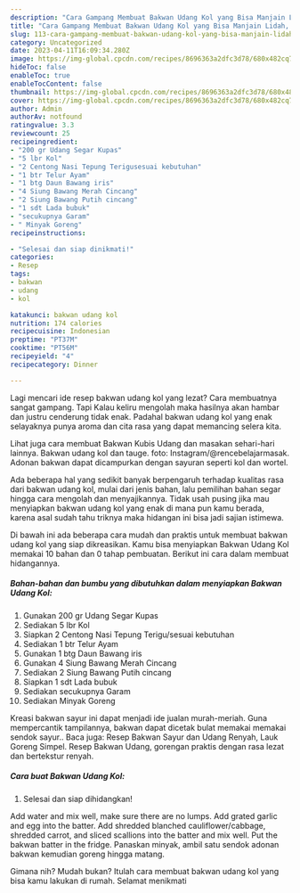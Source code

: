 ```yaml
---
description: "Cara Gampang Membuat Bakwan Udang Kol yang Bisa Manjain Lidah, Buat Buka Puasa}"
title: "Cara Gampang Membuat Bakwan Udang Kol yang Bisa Manjain Lidah, Buat Buka Puasa}"
slug: 113-cara-gampang-membuat-bakwan-udang-kol-yang-bisa-manjain-lidah-buat-buka-puasa
category: Uncategorized
date: 2023-04-11T16:09:34.280Z
image: https://img-global.cpcdn.com/recipes/8696363a2dfc3d78/680x482cq70/bakwan-udang-kol-foto-resep-utama.jpg
hideToc: false
enableToc: true
enableTocContent: false
thumbnail: https://img-global.cpcdn.com/recipes/8696363a2dfc3d78/680x482cq70/bakwan-udang-kol-foto-resep-utama.jpg
cover: https://img-global.cpcdn.com/recipes/8696363a2dfc3d78/680x482cq70/bakwan-udang-kol-foto-resep-utama.jpg
author: Admin
authorAv: notfound
ratingvalue: 3.3
reviewcount: 25
recipeingredient:
- "200 gr Udang Segar Kupas"
- "5 lbr Kol"
- "2 Centong Nasi Tepung Terigusesuai kebutuhan"
- "1 btr Telur Ayam"
- "1 btg Daun Bawang iris"
- "4 Siung Bawang Merah Cincang"
- "2 Siung Bawang Putih cincang"
- "1 sdt Lada bubuk"
- "secukupnya Garam"
- " Minyak Goreng"
recipeinstructions:

- "Selesai dan siap dinikmati!"
categories:
- Resep
tags:
- bakwan
- udang
- kol

katakunci: bakwan udang kol 
nutrition: 174 calories
recipecuisine: Indonesian
preptime: "PT37M"
cooktime: "PT56M"
recipeyield: "4"
recipecategory: Dinner

---
```



Lagi mencari ide resep bakwan udang kol yang lezat? Cara membuatnya sangat gampang. Tapi Kalau keliru mengolah maka hasilnya akan hambar dan justru cenderung tidak enak. Padahal bakwan udang kol yang enak selayaknya punya aroma dan cita rasa yang dapat memancing selera kita.


Lihat juga cara membuat Bakwan Kubis Udang dan masakan sehari-hari lainnya. Bakwan udang kol dan tauge. foto: Instagram/@rencebelajarmasak. Adonan bakwan dapat dicampurkan dengan sayuran seperti kol dan wortel.

Ada beberapa hal yang sedikit banyak berpengaruh terhadap kualitas rasa dari bakwan udang kol, mulai dari jenis bahan, lalu pemilihan bahan segar hingga cara mengolah dan menyajikannya. Tidak usah pusing jika mau menyiapkan bakwan udang kol yang enak di mana pun kamu berada, karena asal sudah tahu triknya maka hidangan ini bisa jadi sajian istimewa.


Di bawah ini ada beberapa cara mudah dan praktis untuk membuat bakwan udang kol yang siap dikreasikan. Kamu bisa menyiapkan Bakwan Udang Kol memakai 10 bahan dan 0 tahap pembuatan. Berikut ini cara dalam membuat hidangannya.

<!--inarticleads1-->

##### Bahan-bahan dan bumbu yang dibutuhkan dalam menyiapkan Bakwan Udang Kol:

1. Gunakan 200 gr Udang Segar Kupas
1. Sediakan 5 lbr Kol
1. Siapkan 2 Centong Nasi Tepung Terigu/sesuai kebutuhan
1. Sediakan 1 btr Telur Ayam
1. Gunakan 1 btg Daun Bawang iris
1. Gunakan 4 Siung Bawang Merah Cincang
1. Sediakan 2 Siung Bawang Putih cincang
1. Siapkan 1 sdt Lada bubuk
1. Sediakan secukupnya Garam
1. Sediakan  Minyak Goreng


Kreasi bakwan sayur ini dapat menjadi ide jualan murah-meriah. Guna mempercantik tampilannya, bakwan dapat dicetak bulat memakai memakai sendok sayur.. Baca juga: Resep Bakwan Sayur dan Udang Renyah, Lauk Goreng Simpel. Resep Bakwan Udang, gorengan praktis dengan rasa lezat dan bertekstur renyah. 

<!--inarticleads2-->

##### Cara buat Bakwan Udang Kol:


1. Selesai dan siap dihidangkan!

Add water and mix well, make sure there are no lumps. Add grated garlic and egg into the batter. Add shredded blanched cauliflower/cabbage, shredded carrot, and sliced scallions into the batter and mix well. Put the bakwan batter in the fridge. Panaskan minyak, ambil satu sendok adonan bakwan kemudian goreng hingga matang. 

Gimana nih? Mudah bukan? Itulah cara membuat bakwan udang kol yang bisa kamu lakukan di rumah. Selamat menikmati
